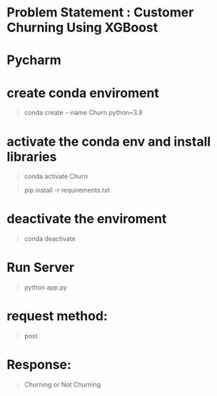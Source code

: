 # Problem Statement : Customer Churning Using XGBoost

# Pycharm

# create conda enviroment
> conda create --name Churn python=3.8

# activate the conda env and install libraries 
> conda activate Churn

> pip install -r requirements.txt 

# deactivate the enviroment
> conda deactivate 

# Run Server
> python app.py


# request method: 
> post 


# Response:

> Churning or Not Churning
